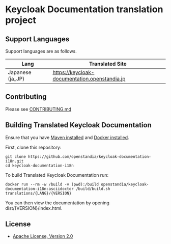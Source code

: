 Keycloak Documentation translation project
======================

Support Languages
-------------------------------
Support languages are as follows.

| Lang           | Translated Site                                   |
| -------------- | ------------------------------------------------- |
|Japanese (ja_JP)|https://keycloak-documentation.openstandia.jp      |

Contributing
-------------------------------
Please see [CONTRIBUTING.md](./CONTRIBUTING.md)

Building Translated Keycloak Documentation
-------------------------------

Ensure that you have [Maven installed](https://maven.apache.org/) and [Docker installed](https://www.docker.com/docker-community).

First, clone this repository:

    git clone https://github.com/openstandia/keycloak-documentation-i18n.git
    cd keycloak-documentation-i18n

To build Translated Keycloak Documentation run:

    docker run --rm -w /build -v (pwd):/build openstandia/keycloak-documentation-i18n:asciidoctor /build/build.sh translations/{LANG}/{VERSION}

You can then view the documentation by opening dist/{VERSION}/index.html.

License
-------

* [Apache License, Version 2.0](https://www.apache.org/licenses/LICENSE-2.0)

